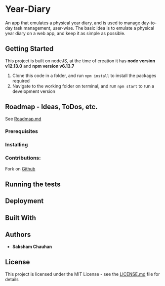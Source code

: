  # Year-Diary

An app that emulates a physical year diary, and is used to manage day-to-day task management, user-wise.
The basic idea is to emulate a physical year diary on a web app, and keep it as simple as possible.

## Getting Started

This project is built on nodeJS, at the time of creation it has **node version v12.13.0** and **npm version v6.13.7**

1. Clone this code in  a folder, and run `npm install` to install the packages required
2. Navigate to the working folder on terminal, and run `npm start` to run a development version

## Roadmap - Ideas, ToDos, etc.

See [Roadmap.md](./Roadmap.md)

### Prerequisites

<!-- What things you need to install the software and how to install them

```
*Give examples*
``` -->

### Installing

<!-- A step by step series of examples that tell you how to get a development env running

Say what the step will be

```
Give the example
```

And repeat

```
until finished
```

End with an example of getting some data out of the system or using it for a little demo -->

### Contributions:

Fork on [Github](https://github.com/chauhanssaksham/year-diary)

## Running the tests

<!-- Explain how to run the automated tests for this system

### Break down into end to end tests

Explain what these tests test and why

```
Give an example
```

### And coding style tests -->

<!-- Explain what these tests test and why

```
Give an example
``` -->

## Deployment

<!-- Add additional notes about how to deploy this on a live system -->

## Built With

<!-- * [Dropwizard](http://www.dropwizard.io/1.0.2/docs/) - The web framework used
* [Maven](https://maven.apache.org/) - Dependency Management
* [ROME](https://rometools.github.io/rome/) - Used to generate RSS Feeds -->

## Authors

* **Saksham Chauhan**

## License

This project is licensed under the MIT License - see the [LICENSE.md](LICENSE.md) file for details